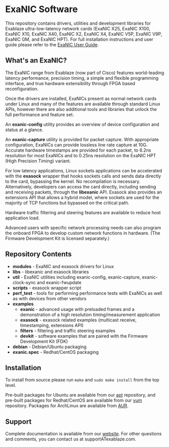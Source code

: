 ExaNIC Software
===============
This repository contains drivers, utilities and development libraries for Exablaze ultra-low-latency network cards (ExaNIC X25, ExaNIC X100, ExaNIC X10, ExaNIC X40, ExaNIC X2, ExaNIC X4, ExaNIC V5P, ExaNIC V9P, ExaNIC GM, and ExaNIC HPT). For full installation instructions and user guide please refer to the [ExaNIC User Guide](http://exablaze.com/docs/exanic/user-guide/).

What's an ExaNIC?
-----------------
The ExaNIC range from Exablaze (now part of Cisco) features world-leading latency performance, precision timing, a simple and flexible programming interface, and true hardware extensibility through FPGA based reconfiguration.

Once the drivers are installed, ExaNICs present as normal network cards under Linux and many of the features are available through standard Linux APIs, however there are also additional tools and libraries that unlock the full performance and feature set.

An **exanic-config** utility provides an overview of device configuration and status at a glance.

An **exanic-capture** utility is provided for packet capture.  With appropriate configuration, ExaNICs can provide lossless line rate capture at 10G.  Accurate hardware timestamps are provided for each packet, to 6.2ns resolution for most ExaNICs and to 0.25ns resolution on the ExaNIC HPT (High Precision Timing) variant.

For low latency applications, Linux sockets applications can be accelerated with the **exasock** wrapper that hooks sockets calls and sends data directly to the card, bypassing the kernel.  No recompilation is necessary.  Alternatively, developers can access the card directly, including sending and receiving packets, through the **libexanic** API.  Exasock also provides an extensions API that allows a hybrid model, where sockets are used for the majority of TCP functions but bypassed on the critical path.

Hardware traffic filtering and steering features are available to reduce host application load.

Advanced users with specific network processing needs can also program the onboard FPGA to develop custom network functions in hardware.  (The Firmware Development Kit is licensed separately.)

Repository Contents
-------------------
- **modules** - ExaNIC and exasock drivers for Linux
- **libs** - libexanic and exasock libraries
- **util** - ExaNIC utilities including exanic-config, exanic-capture, exanic-clock-sync and exanic-fwupdate
- **scripts** - exasock wrapper script
- **perf_test** - tools for performing performance tests with ExaNICs as well as with devices from other vendors
- **examples** 
	- **exanic** - advanced usage with preloaded frames and a demonstration of a high resolution timing/measurement application
	- **exasock** - exasock related examples (multicast receive, timestamping, extensions API)
	- **filters** - filtering and traffic steering examples
	- **devkit** - software examples that are paired with the Firmware Development Kit (FDK)
- **debian** - Debian/Ubuntu packaging
- **exanic.spec** - Redhat/CentOS packaging

Installation
------------
To install from source please run ``make`` and ``sudo make install`` from the top level.

Pre-built packages for Ubuntu are available from our [apt](http://www.exablaze.com/downloads/apt/) repository, and pre-built packages for Redhat/CentOS are available from our [yum](http://www.exablaze.com/downloads/yum/) repository.  Packages for ArchLinux are available from [AUR](https://aur.archlinux.org/packages/exanic/).

Support
-------
Complete documentation is available from our [website](http://exablaze.com/docs/exanic/user-guide/).  For other questions and comments, you can contact us at supportATexablaze.com.


